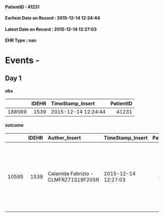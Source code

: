 
#### PatientID : 41231
#### Earliest Date on Record : 2015-12-14 12:24:44
#### Latest Date on Record : 2015-12-14 12:27:03
#### EHR Type : nan

# Events - 

## Day 1

#### obs
|        |   IDEHR | TimeStamp_Insert    |   PatientID |
|-------:|--------:|:--------------------|------------:|
| 188569 |    1539 | 2015-12-14 12:24:44 |       41231 |

#### outcome
|       |   IDEHR | Author_Insert                        | TimeStamp_Insert    |   PatientID |   IDDigitalSignDocument |   IDPAI_VIDAS | opt_problem                                                |   opt_problem_num | opt_obiettivo                                                                                                   |   opt_obiettivo_num | opt_stato_problema   |   opt_stato_problema_num | opt_interventi                                                                   |   opt_interventi_num |
|------:|--------:|:-------------------------------------|:--------------------|------------:|------------------------:|--------------:|:-----------------------------------------------------------|------------------:|:----------------------------------------------------------------------------------------------------------------|--------------------:|:---------------------|-------------------------:|:---------------------------------------------------------------------------------|---------------------:|
| 10595 |    1539 | Calamida Fabrizio - CLMFRZ71S19F205R | 2015-12-14 12:27:03 |       41231 |                  213483 |         12625 | Alteration or risk of impairment of lung function # 26 = 0 |                 3 | The patient will present deeper breaths with effective removal of the pulmonary secretions, if present # 43 = 0 |                   4 | Open Problem # 1     |                        1 | Implementation PAI - Evaluate the effectiveness of drug administration # 234 = 0 |                    4 |


